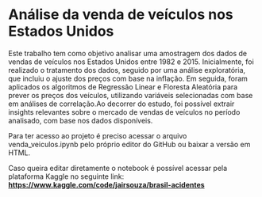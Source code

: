 # Análise da venda de veículos nos Estados Unidos
Este trabalho tem como objetivo analisar uma amostragem dos dados de vendas de veículos nos Estados Unidos entre 1982 e 2015. Inicialmente, foi realizado o tratamento dos dados, seguido por uma análise exploratória, que incluiu o ajuste dos preços com base na inflação. Em seguida, foram aplicados os algoritmos de Regressão Linear e Floresta Aleatória para prever os preços dos veículos, utilizando variáveis selecionadas com base em análises de correlação.Ao decorrer do estudo, foi possível extrair insights relevantes sobre o mercado de vendas de veículos no período analisado, com base nos dados disponíveis. 

Para ter acesso ao projeto é preciso acessar o arquivo venda_veiculos.ipynb pelo próprio editor do GitHub ou baixar a versão em HTML.

Caso queira editar diretamente o notebook é possível acessar pela plataforma Kaggle no seguinte link: **https://www.kaggle.com/code/jairsouza/brasil-acidentes**
